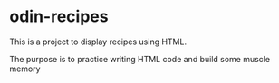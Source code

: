 # odin-recipes
This is a project to display recipes using HTML.

The purpose is to practice writing HTML code and build some muscle memory